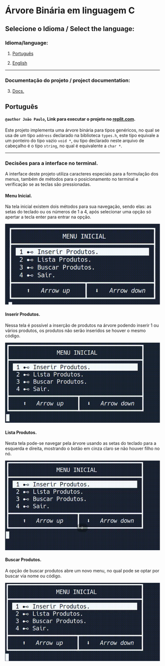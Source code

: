 #  Árvore Binária em linguagem C

## Selecione o Idioma / Select the language:

### Idioma/language:

1.  [Português](#Português)

2.  [English](#English)

---
### Documentação do projeto / project documentation:

3. [Docs.](docs/indice.md#-índice-)


## Português

#### ``@author João Paulo``, Link para executar o projeto no [replit.com](https://replit.com/@JooPaulodaSilv1/Arvore-binaria-Implementacao).

Este projeto implementa uma árvore binária para tipos genéricos, no qual se usa de um tipo ``address`` declarado na biblioteca ``types.h``, este tipo equivale a um ponteiro do tipo vazio ``void *``, ou tipo declarado neste arquivo de cabeçalho é o tipo ``string``, no qual é equivalente a ``char *``.

---

### **Decisões para a interface no terminal.** 

A interface deste projeto utiliza caracteres especiais para a formulação dos menus, também de métodos para o posicionamento no terminal e verificação se as teclas são pressionadas. 

#### **Menu Inicial.**

Na tela inicial existem dois métodos para sua navegação, sendo elas: as setas do teclado ou os números de 1 a 4, após selecionar uma opção só apertar a tecla enter para entrar na opção.

<img src="imgs/MenuInicial.gif" margin-left="auto" margin-right="auto">

#### **Inserir Produtos.**

Nessa tela é possível a inserção de produtos na árvore podendo inserir 1 ou vários produtos, os produtos não serão inseridos se houver o mesmo código.

<img src="imgs/inserir.gif" margin-left="auto" margin-right="auto">

#### **Lista Produtos.**

Nesta tela pode-se navegar pela árvore usando as setas do teclado para a esquerda e direita, mostrando o botão em cinza claro se não houver filho no nó.

<img src="imgs/ListaTodos.gif" margin-left="auto" margin-right="auto">


#### **Buscar Produtos.**

A opção de buscar produtos abre um novo menu, no qual pode se optar por buscar via nome ou código.

<img src="imgs/busca.gif" margin-left="auto" margin-right="auto">
